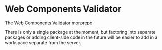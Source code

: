 # Web Components Validator

The Web Components Validator monorepo

There is only a single package at the moment, but factoring into separate
packages or adding client-side code in the future will be easier to add in a
workspace separate from the server.
